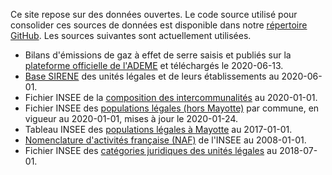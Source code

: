 Ce site repose sur des données ouvertes. Le code source utilisé pour consolider ces sources de données est disponible
dans notre [répertoire GitHub](https://github.com/OpenCarbonWatch/France). Les sources suivantes sont actuellement
utilisées.

* Bilans d'émissions de gaz à effet de serre saisis et publiés sur la [plateforme officielle de l'ADEME](http://www.bilans-ges.ademe.fr/fr/bilanenligne/bilans/index/siGras/0) et téléchargés le 2020-06-13.
* [Base SIRENE](https://www.data.gouv.fr/fr/datasets/base-sirene-des-entreprises-et-de-leurs-etablissements-siren-siret/) des unités légales et de leurs établissements au 2020-06-01.
* Fichier INSEE de la [composition des intercommunalités](https://www.insee.fr/fr/information/2510634) au 2020-01-01.
* Fichier INSEE des [populations légales (hors Mayotte)](https://www.insee.fr/fr/statistiques/4265439?sommaire=4265511) par commune, en vigueur au 2020-01-01, mises à jour le 2020-01-24.
* Tableau INSEE des [populations légales à Mayotte](https://www.insee.fr/fr/statistiques/3291775) au 2017-01-01.
* [Nomenclature d'activités française (NAF)](https://www.data.gouv.fr/fr/datasets/nomenclature-dactivites-francaise-naf/) de l'INSEE au 2008-01-01.
* Fichier INSEE des [catégories juridiques des unités légales](https://www.insee.fr/fr/information/2028129) au 2018-07-01.
